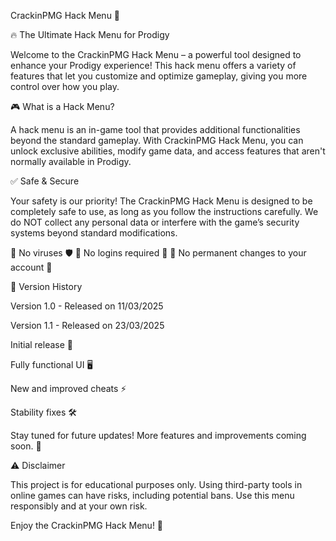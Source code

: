 CrackinPMG Hack Menu 🚀

🔥 The Ultimate Hack Menu for Prodigy

Welcome to the CrackinPMG Hack Menu – a powerful tool designed to enhance your Prodigy experience! This hack menu offers a variety of features that let you customize and optimize gameplay, giving you more control over how you play.

🎮 What is a Hack Menu?

A hack menu is an in-game tool that provides additional functionalities beyond the standard gameplay. With CrackinPMG Hack Menu, you can unlock exclusive abilities, modify game data, and access features that aren't normally available in Prodigy.

✅ Safe & Secure

Your safety is our priority! The CrackinPMG Hack Menu is designed to be completely safe to use, as long as you follow the instructions carefully. We do NOT collect any personal data or interfere with the game’s security systems beyond standard modifications.

🔹 No viruses 🛡️
🔹 No logins required 🔑
🔹 No permanent changes to your account 🔄

📅 Version History

Version 1.0 - Released on 11/03/2025

Version 1.1 - Released on 23/03/2025

Initial release 🚀

Fully functional UI 🖥️

New and improved cheats ⚡

Stability fixes 🛠️

Stay tuned for future updates! More features and improvements coming soon. 👀

⚠️ Disclaimer

This project is for educational purposes only. Using third-party tools in online games can have risks, including potential bans. Use this menu responsibly and at your own risk.

Enjoy the CrackinPMG Hack Menu! 🎉

